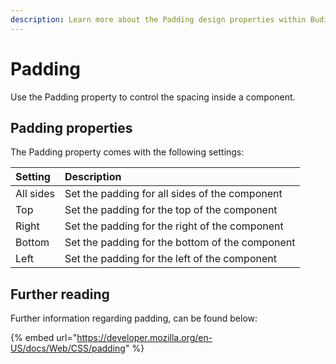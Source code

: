 ```yaml
---
description: Learn more about the Padding design properties within Budibase
---
```


# Padding

Use the Padding property to control the spacing inside a component. 

## Padding properties

The Padding property comes with the following settings:

| Setting | Description |
| :--- | :--- |
| All sides | Set the padding for all sides of the component |
| Top | Set the padding for the top of the component |
| Right | Set the padding for the right of the component |
| Bottom | Set the padding for the bottom of the component |
| Left | Set the padding for the left of the component |

## Further reading

Further information regarding padding, can be found below:

{% embed url="https://developer.mozilla.org/en-US/docs/Web/CSS/padding" %}



  


